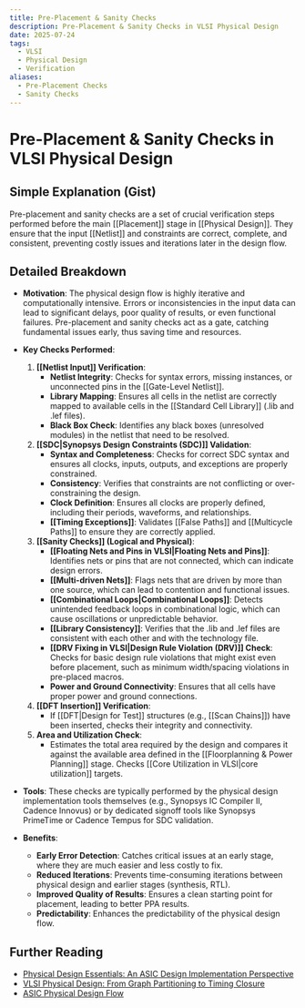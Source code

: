 ```yaml
---
title: Pre-Placement & Sanity Checks
description: Pre-Placement & Sanity Checks in VLSI Physical Design
date: 2025-07-24
tags:
  - VLSI
  - Physical Design
  - Verification
aliases:
  - Pre-Placement Checks
  - Sanity Checks
---
```


# Pre-Placement & Sanity Checks in VLSI Physical Design

## Simple Explanation (Gist)
Pre-placement and sanity checks are a set of crucial verification steps performed before the main [[Placement]] stage in [[Physical Design]]. They ensure that the input [[Netlist]] and constraints are correct, complete, and consistent, preventing costly issues and iterations later in the design flow.

## Detailed Breakdown

*   **Motivation**: The physical design flow is highly iterative and computationally intensive. Errors or inconsistencies in the input data can lead to significant delays, poor quality of results, or even functional failures. Pre-placement and sanity checks act as a gate, catching fundamental issues early, thus saving time and resources.

*   **Key Checks Performed**: 
    1.  **[[Netlist Input]] Verification**: 
        *   **Netlist Integrity**: Checks for syntax errors, missing instances, or unconnected pins in the [[Gate-Level Netlist]].
        *   **Library Mapping**: Ensures all cells in the netlist are correctly mapped to available cells in the [[Standard Cell Library]] (.lib and .lef files).
        *   **Black Box Check**: Identifies any black boxes (unresolved modules) in the netlist that need to be resolved.
    2.  **[[SDC|Synopsys Design Constraints (SDC)]] Validation**: 
        *   **Syntax and Completeness**: Checks for correct SDC syntax and ensures all clocks, inputs, outputs, and exceptions are properly constrained.
        *   **Consistency**: Verifies that constraints are not conflicting or over-constraining the design.
        *   **Clock Definition**: Ensures all clocks are properly defined, including their periods, waveforms, and relationships.
        *   **[[Timing Exceptions]]**: Validates [[False Paths]] and [[Multicycle Paths]] to ensure they are correctly applied.
    3.  **[[Sanity Checks]] (Logical and Physical)**: 
        *   **[[Floating Nets and Pins in VLSI|Floating Nets and Pins]]**: Identifies nets or pins that are not connected, which can indicate design errors.
        *   **[[Multi-driven Nets]]**: Flags nets that are driven by more than one source, which can lead to contention and functional issues.
        *   **[[Combinational Loops|Combinational Loops]]**: Detects unintended feedback loops in combinational logic, which can cause oscillations or unpredictable behavior.
        *   **[[Library Consistency]]**: Verifies that the .lib and .lef files are consistent with each other and with the technology file.
        *   **[[DRV Fixing in VLSI|Design Rule Violation (DRV)]] Check**: Checks for basic design rule violations that might exist even before placement, such as minimum width/spacing violations in pre-placed macros.
        *   **Power and Ground Connectivity**: Ensures that all cells have proper power and ground connections.
    4.  **[[DFT Insertion]] Verification**: 
        *   If [[DFT|Design for Test]] structures (e.g., [[Scan Chains]]) have been inserted, checks their integrity and connectivity.
    5.  **Area and Utilization Check**: 
        *   Estimates the total area required by the design and compares it against the available area defined in the [[Floorplanning & Power Planning]] stage. Checks [[Core Utilization in VLSI|core utilization]] targets.

*   **Tools**: These checks are typically performed by the physical design implementation tools themselves (e.g., Synopsys IC Compiler II, Cadence Innovus) or by dedicated signoff tools like Synopsys PrimeTime or Cadence Tempus for SDC validation.

*   **Benefits**: 
    *   **Early Error Detection**: Catches critical issues at an early stage, where they are much easier and less costly to fix.
    *   **Reduced Iterations**: Prevents time-consuming iterations between physical design and earlier stages (synthesis, RTL).
    *   **Improved Quality of Results**: Ensures a clean starting point for placement, leading to better PPA results.
    *   **Predictability**: Enhances the predictability of the physical design flow.

## Further Reading

*   [Physical Design Essentials: An ASIC Design Implementation Perspective](https://www.amazon.com/Physical-Design-Essentials-Implementation-Perspective/dp/0387333817)
*   [VLSI Physical Design: From Graph Partitioning to Timing Closure](https://www.amazon.com/VLSI-Physical-Design-Partitioning-Timing/dp/0471721426)
*   [ASIC Physical Design Flow](https://www.vlsi-expert.com/2018/01/asic-physical-design-flow.html)